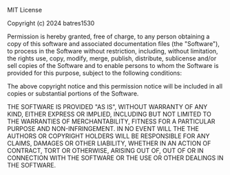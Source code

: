 MIT License

Copyright (c) 2024 batres1530

Permission is hereby granted, free of charge, to any person obtaining a copy of this software and associated documentation files (the "Software"), to process in the Software without restriction, including, without limitation, the rights use, copy, modify, merge, publish, distribute, sublicense and/or sell copies of the Software and to enable persons to whom the Software is provided for this purpose, subject to the following conditions:

The above copyright notice and this permission notice will be included in all copies or substantial portions of the Software.

THE SOFTWARE IS PROVIDED "AS IS", WITHOUT WARRANTY OF ANY KIND, EITHER EXPRESS OR IMPLIED, INCLUDING BUT NOT LIMITED TO THE WARRANTIES OF MERCHANTABILITY, FITNESS FOR A PARTICULAR PURPOSE AND NON-INFRINGEMENT. IN NO EVENT WILL THE THE AUTHORS OR COPYRIGHT HOLDERS WILL BE RESPONSIBLE FOR ANY CLAIMS, DAMAGES OR OTHER LIABILITY, WHETHER IN AN ACTION OF CONTRACT, TORT OR OTHERWISE, ARISING OUT OF, OUT OF OR IN CONNECTION WITH THE SOFTWARE OR THE USE OR OTHER DEALINGS IN THE SOFTWARE.
